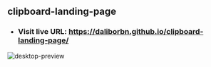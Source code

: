 ## clipboard-landing-page

* ### Visit live URL: https://daliborbn.github.io/clipboard-landing-page/
![desktop-preview](https://user-images.githubusercontent.com/109923493/197359823-0c15c8d4-af5d-4131-9e37-815fff3e6341.jpg)
